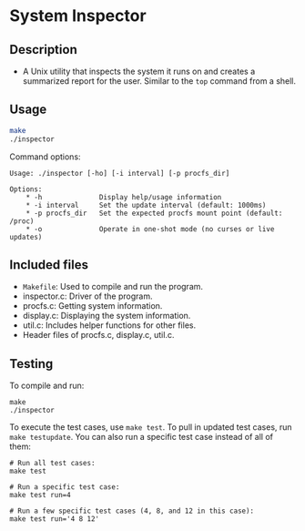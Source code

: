 # System Inspector

## Description
- A Unix utility that inspects the system it runs on and creates a summarized report for the user. Similar to the `top` command from a shell.

## Usage
```bash
make
./inspector
```
Command options:
```
Usage: ./inspector [-ho] [-i interval] [-p procfs_dir]

Options:
    * -h              Display help/usage information
    * -i interval     Set the update interval (default: 1000ms)
    * -p procfs_dir   Set the expected procfs mount point (default: /proc)
    * -o              Operate in one-shot mode (no curses or live updates)
```

## Included files

- `Makefile`: Used to compile and run the program.
- inspector.c: Driver of the program.
- procfs.c: Getting system information.
- display.c: Displaying the system information.
- util.c: Includes helper functions for other files.
- Header files of procfs.c, display.c, util.c.

## Testing

To compile and run:
```
make
./inspector
```

To execute the test cases, use `make test`. To pull in updated test cases, run `make testupdate`. You can also run a specific test case instead of all of them:

```
# Run all test cases:
make test

# Run a specific test case:
make test run=4

# Run a few specific test cases (4, 8, and 12 in this case):
make test run='4 8 12'
```

